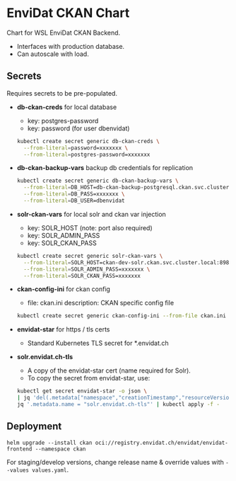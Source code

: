 # EnviDat CKAN Chart
Chart for WSL EnviDat CKAN Backend.
- Interfaces with production database.
- Can autoscale with load.

## Secrets
Requires secrets to be pre-populated.

- **db-ckan-creds** for local database
  - key: postgres-password
  - key: password (for user dbenvidat)
  ```bash
  kubectl create secret generic db-ckan-creds \
    --from-literal=password=xxxxxxx \
    --from-literal=postgres-password=xxxxxxx
  ```

- **db-ckan-backup-vars** backup db credentials for replication
  ```bash
  kubectl create secret generic db-ckan-backup-vars \
    --from-literal=DB_HOST=db-ckan-backup-postgresql.ckan.svc.cluster.local \
    --from-literal=DB_PASS=xxxxxxx \
    --from-literal=DB_USER=dbenvidat
  ```

- **solr-ckan-vars** for local solr and ckan var injection
  - key: SOLR_HOST  (note: port also required)
  - key: SOLR_ADMIN_PASS
  - key: SOLR_CKAN_PASS
  ```bash
  kubectl create secret generic solr-ckan-vars \
    --from-literal=SOLR_HOST=ckan-dev-solr.ckan.svc.cluster.local:8983 \
    --from-literal=SOLR_ADMIN_PASS=xxxxxxx \
    --from-literal=SOLR_CKAN_PASS=xxxxxxx
  ```

- **ckan-config-ini** for ckan config
  - file: ckan.ini
    description: CKAN specific config file
  ```bash
  kubectl create secret generic ckan-config-ini --from-file ckan.ini
  ```

- **envidat-star** for https / tls certs
  - Standard Kubernetes TLS secret for *.envidat.ch
- **solr.envidat.ch-tls**
  - A copy of the envidat-star cert (name required for Solr).
  - To copy the secret from envidat-star, use:
  ```bash
  kubectl get secret envidat-star -o json \
  | jq 'del(.metadata["namespace","creationTimestamp","resourceVersion","selfLink","uid","annotations"])' \
  jq '.metadata.name = "solr.envidat.ch-tls"' | kubectl apply -f -
  ```

## Deployment
`helm upgrade --install ckan oci://registry.envidat.ch/envidat/envidat-frontend --namespace ckan`

For staging/develop versions, change release name & override values with `--values values.yaml`.
